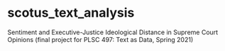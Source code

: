 # scotus_text_analysis
Sentiment and Executive-Justice Ideological Distance in Supreme Court Opinions (final project for PLSC 497: Text as Data, Spring 2021)
